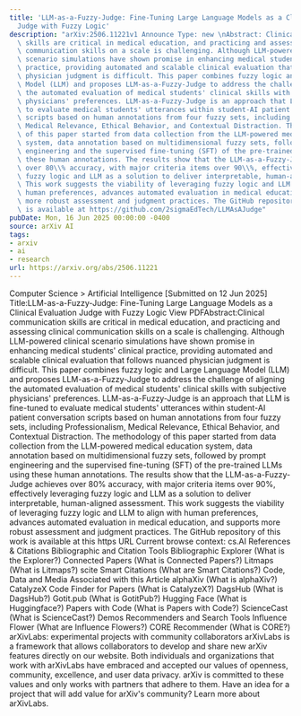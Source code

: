 ```yaml
---
title: 'LLM-as-a-Fuzzy-Judge: Fine-Tuning Large Language Models as a Clinical Evaluation
  Judge with Fuzzy Logic'
description: "arXiv:2506.11221v1 Announce Type: new \nAbstract: Clinical communication\
  \ skills are critical in medical education, and practicing and assessing clinical\
  \ communication skills on a scale is challenging. Although LLM-powered clinical\
  \ scenario simulations have shown promise in enhancing medical students' clinical\
  \ practice, providing automated and scalable clinical evaluation that follows nuanced\
  \ physician judgment is difficult. This paper combines fuzzy logic and Large Language\
  \ Model (LLM) and proposes LLM-as-a-Fuzzy-Judge to address the challenge of aligning\
  \ the automated evaluation of medical students' clinical skills with subjective\
  \ physicians' preferences. LLM-as-a-Fuzzy-Judge is an approach that LLM is fine-tuned\
  \ to evaluate medical students' utterances within student-AI patient conversation\
  \ scripts based on human annotations from four fuzzy sets, including Professionalism,\
  \ Medical Relevance, Ethical Behavior, and Contextual Distraction. The methodology\
  \ of this paper started from data collection from the LLM-powered medical education\
  \ system, data annotation based on multidimensional fuzzy sets, followed by prompt\
  \ engineering and the supervised fine-tuning (SFT) of the pre-trained LLMs using\
  \ these human annotations. The results show that the LLM-as-a-Fuzzy-Judge achieves\
  \ over 80\\% accuracy, with major criteria items over 90\\%, effectively leveraging\
  \ fuzzy logic and LLM as a solution to deliver interpretable, human-aligned assessment.\
  \ This work suggests the viability of leveraging fuzzy logic and LLM to align with\
  \ human preferences, advances automated evaluation in medical education, and supports\
  \ more robust assessment and judgment practices. The GitHub repository of this work\
  \ is available at https://github.com/2sigmaEdTech/LLMAsAJudge"
pubDate: Mon, 16 Jun 2025 00:00:00 -0400
source: arXiv AI
tags:
- arxiv
- ai
- research
url: https://arxiv.org/abs/2506.11221
---
```


Computer Science > Artificial Intelligence
[Submitted on 12 Jun 2025]
Title:LLM-as-a-Fuzzy-Judge: Fine-Tuning Large Language Models as a Clinical Evaluation Judge with Fuzzy Logic
View PDFAbstract:Clinical communication skills are critical in medical education, and practicing and assessing clinical communication skills on a scale is challenging. Although LLM-powered clinical scenario simulations have shown promise in enhancing medical students' clinical practice, providing automated and scalable clinical evaluation that follows nuanced physician judgment is difficult. This paper combines fuzzy logic and Large Language Model (LLM) and proposes LLM-as-a-Fuzzy-Judge to address the challenge of aligning the automated evaluation of medical students' clinical skills with subjective physicians' preferences. LLM-as-a-Fuzzy-Judge is an approach that LLM is fine-tuned to evaluate medical students' utterances within student-AI patient conversation scripts based on human annotations from four fuzzy sets, including Professionalism, Medical Relevance, Ethical Behavior, and Contextual Distraction. The methodology of this paper started from data collection from the LLM-powered medical education system, data annotation based on multidimensional fuzzy sets, followed by prompt engineering and the supervised fine-tuning (SFT) of the pre-trained LLMs using these human annotations. The results show that the LLM-as-a-Fuzzy-Judge achieves over 80\% accuracy, with major criteria items over 90\%, effectively leveraging fuzzy logic and LLM as a solution to deliver interpretable, human-aligned assessment. This work suggests the viability of leveraging fuzzy logic and LLM to align with human preferences, advances automated evaluation in medical education, and supports more robust assessment and judgment practices. The GitHub repository of this work is available at this https URL
Current browse context:
cs.AI
References & Citations
Bibliographic and Citation Tools
Bibliographic Explorer (What is the Explorer?)
Connected Papers (What is Connected Papers?)
Litmaps (What is Litmaps?)
scite Smart Citations (What are Smart Citations?)
Code, Data and Media Associated with this Article
alphaXiv (What is alphaXiv?)
CatalyzeX Code Finder for Papers (What is CatalyzeX?)
DagsHub (What is DagsHub?)
Gotit.pub (What is GotitPub?)
Hugging Face (What is Huggingface?)
Papers with Code (What is Papers with Code?)
ScienceCast (What is ScienceCast?)
Demos
Recommenders and Search Tools
Influence Flower (What are Influence Flowers?)
CORE Recommender (What is CORE?)
arXivLabs: experimental projects with community collaborators
arXivLabs is a framework that allows collaborators to develop and share new arXiv features directly on our website.
Both individuals and organizations that work with arXivLabs have embraced and accepted our values of openness, community, excellence, and user data privacy. arXiv is committed to these values and only works with partners that adhere to them.
Have an idea for a project that will add value for arXiv's community? Learn more about arXivLabs.